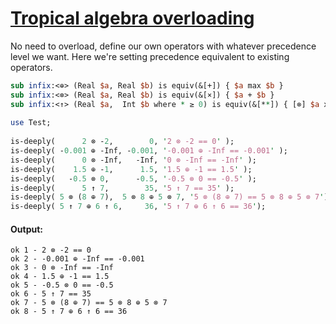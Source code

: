 [1]: https://rosettacode.org/wiki/Tropical_algebra_overloading

# [Tropical algebra overloading][1]

No need to overload, define our own operators with whatever precedence level we want. Here we're setting precedence equivalent to existing operators.

```perl
sub infix:<⊕> (Real $a, Real $b) is equiv(&[+]) { $a max $b }
sub infix:<⊗> (Real $a, Real $b) is equiv(&[×]) { $a + $b }
sub infix:<↑> (Real $a,  Int $b where * ≥ 0) is equiv(&[**]) { [⊗] $a xx $b }
 
use Test;
 
is-deeply(      2 ⊗ -2,        0, '2 ⊗ -2 == 0' );
is-deeply( -0.001 ⊕ -Inf, -0.001, '-0.001 ⊕ -Inf == -0.001' );
is-deeply(      0 ⊗ -Inf,   -Inf, '0 ⊗ -Inf == -Inf' );
is-deeply(    1.5 ⊕ -1,      1.5, '1.5 ⊕ -1 == 1.5' );
is-deeply(   -0.5 ⊗ 0,      -0.5, '-0.5 ⊗ 0 == -0.5' );
is-deeply(      5 ↑ 7,        35, '5 ↑ 7 == 35' );
is-deeply( 5 ⊗ (8 ⊕ 7),  5 ⊗ 8 ⊕ 5 ⊗ 7, '5 ⊗ (8 ⊕ 7) == 5 ⊗ 8 ⊕ 5 ⊗ 7');
is-deeply( 5 ↑ 7 ⊕ 6 ↑ 6,     36, '5 ↑ 7 ⊕ 6 ↑ 6 == 36');
```

#### Output:
```
ok 1 - 2 ⊗ -2 == 0
ok 2 - -0.001 ⊕ -Inf == -0.001
ok 3 - 0 ⊗ -Inf == -Inf
ok 4 - 1.5 ⊕ -1 == 1.5
ok 5 - -0.5 ⊗ 0 == -0.5
ok 6 - 5 ↑ 7 == 35
ok 7 - 5 ⊗ (8 ⊕ 7) == 5 ⊗ 8 ⊕ 5 ⊗ 7
ok 8 - 5 ↑ 7 ⊕ 6 ↑ 6 == 36
```

